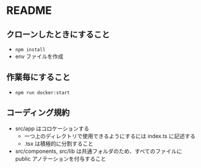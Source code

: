 # README

## クローンしたときにすること

- `npm install`
- env ファイルを作成

## 作業毎にすること

- `npm run docker:start`

## コーディング規約

- src/app はコロケーションする
  - 一つ上のディレクトリで使用できるようにするには index.ts に記述する
  - .tsx は積極的に分割すること
- src/components, src/lib は共通フォルダのため、すべてのファイルに public アノテーションを付与すること
